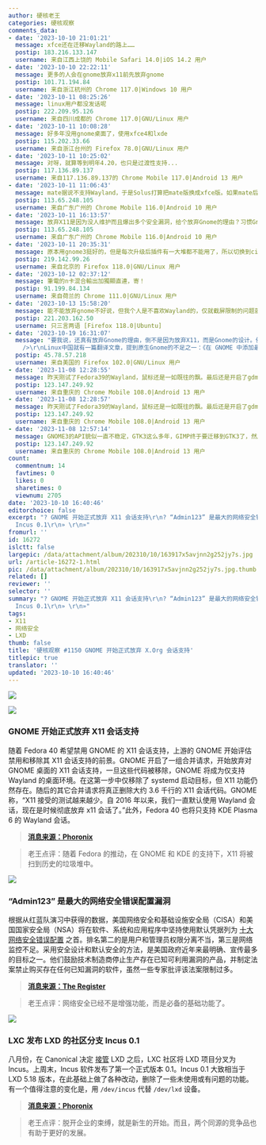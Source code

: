 ```yaml
---
author: 硬核老王
categories: 硬核观察
comments_data:
- date: '2023-10-10 21:01:21'
  message: xfce还在迁移Wayland的路上……
  postip: 183.216.133.147
  username: 来自江西上饶的 Mobile Safari 14.0|iOS 14.2 用户
- date: '2023-10-10 22:22:11'
  message: 更多的人会在gnome放弃x11前先放弃gnome
  postip: 101.71.194.84
  username: 来自浙江杭州的 Chrome 117.0|Windows 10 用户
- date: '2023-10-11 08:25:26'
  message: linux用户都没发话呢
  postip: 222.209.95.126
  username: 来自四川成都的 Chrome 117.0|GNU/Linux 用户
- date: '2023-10-11 10:08:28'
  message: 好多年没用gnome桌面了，使用xfce4和lxde
  postip: 115.202.33.66
  username: 来自浙江台州的 Firefox 78.0|GNU/Linux 用户
- date: '2023-10-11 10:25:02'
  message: 对呀，就算等到明年4.20，也只是过渡性支持...
  postip: 117.136.89.137
  username: 来自117.136.89.137的 Chrome Mobile 117.0|Android 13 用户
- date: '2023-10-11 11:06:43'
  message: mate据说不支持Wayland，于是Solus打算把mate版换成xfce版。如果mate后续仍然不支持wayland，以后可能不再是主流桌面。
  postip: 113.65.248.105
  username: 来自广东广州的 Chrome Mobile 116.0|Android 10 用户
- date: '2023-10-11 16:13:57'
  message: 放弃X11是因为没人维护而且爆出多个安全漏洞，给个放弃Gnome的理由？习惯Gnome的人不见得会因为这个原因用KDE或其他桌面。
  postip: 113.65.248.105
  username: 来自广东广州的 Chrome Mobile 116.0|Android 10 用户
- date: '2023-10-11 20:35:31'
  message: 原本用gnome3挺好的，但是每次升级后插件有一大堆都不能用了，所以切换到cinnamon了。
  postip: 219.142.99.26
  username: 来自北京的 Firefox 118.0|GNU/Linux 用户
- date: '2023-10-12 02:37:12'
  message: 筆電的n卡混合輸出加獨顯直連，寄！
  postip: 91.199.84.134
  username: 来自荷兰的 Chrome 111.0|GNU/Linux 用户
- date: '2023-10-13 15:58:20'
  message: 能不能放弃gnome不好说，但我个人是不喜欢Wayland的，仅就截屏限制的问题就让我难以接受，虽然这是出于安全考虑，但实在是太不方便了。
  postip: 221.203.162.50
  username: 只三言两语 [Firefox 118.0|Ubuntu]
- date: '2023-10-19 16:31:07'
  message: "要我说，还真有放弃Gnome的理由，倒不是因为放弃X11，而是Gnome的设计。例如：对触屏友好，但对鼠标不太友好的桌面交互逻辑；有时需要各种第三方插件才能还原传统桌面用户的熟悉体验；性能要求高，无法使老电脑物尽其用；等等。<br
    />\r\nLinux中国就有一篇翻译文章，提到原生Gnome的不足之一：《在 GNOME 中添加最小化和最大化按钮》，10月18日发布。<br />\r\n当然，以上是个人感想。我个人觉得现在的Gnome更像是为触屏电脑打造，我个人还是更喜欢KDE、XFCE、Cinnamon这样的传统设计。"
  postip: 45.78.57.218
  username: 来自美国的 Firefox 102.0|GNU/Linux 用户
- date: '2023-11-08 12:28:55'
  message: 昨天刚试了Fedora39的Wayland，鼠标还是一如既往的飘。最后还是开启了gdm中的那个选项……
  postip: 123.147.249.92
  username: 来自重庆的 Chrome Mobile 108.0|Android 13 用户
- date: '2023-11-08 12:28:57'
  message: 昨天刚试了Fedora39的Wayland，鼠标还是一如既往的飘。最后还是开启了gdm中的那个选项……
  postip: 123.147.249.92
  username: 来自重庆的 Chrome Mobile 108.0|Android 13 用户
- date: '2023-11-08 12:57:14'
  message: GNOME3的API貌似一直不稳定，GTK3这么多年，GIMP终于要迁移到GTK3了，然后它又要开始折腾GTK4了。和Fedora一样，现在的GNOME更像是RH的技术试验环境，而它居然还要放弃X11用根本就不成熟的Wayland。A卡、I卡实测Wayland的性能甚至还不如X11。架构是优化了，但性能反而更差。
  postip: 123.147.249.92
  username: 来自重庆的 Chrome Mobile 108.0|Android 13 用户
count:
  commentnum: 14
  favtimes: 0
  likes: 0
  sharetimes: 0
  viewnum: 2705
date: '2023-10-10 16:40:46'
editorchoice: false
excerpt: "? GNOME 开始正式放弃 X11 会话支持\r\n? “Admin123” 是最大的网络安全错误配置漏洞\r\n? LXC 发布 LXD 的社区分支
  Incus 0.1\r\n» \r\n»"
fromurl: ''
id: 16272
islctt: false
largepic: /data/attachment/album/202310/10/163917x5avjnn2g252jy7s.jpg
url: /article-16272-1.html
pic: /data/attachment/album/202310/10/163917x5avjnn2g252jy7s.jpg.thumb.jpg
related: []
reviewer: ''
selector: ''
summary: "? GNOME 开始正式放弃 X11 会话支持\r\n? “Admin123” 是最大的网络安全错误配置漏洞\r\n? LXC 发布 LXD 的社区分支
  Incus 0.1\r\n» \r\n»"
tags:
- X11
- 网络安全
- LXD
thumb: false
title: '硬核观察 #1150 GNOME 开始正式放弃 X.Org 会话支持'
titlepic: true
translator: ''
updated: '2023-10-10 16:40:46'
---
```


![](/data/attachment/album/202310/10/163917x5avjnn2g252jy7s.jpg)


![](/data/attachment/album/202310/10/163931vkeyth0x6c3q2txy.jpg)


### GNOME 开始正式放弃 X11 会话支持


随着 Fedora 40 希望禁用 GNOME 的 X11 会话支持，上游的 GNOME 开始评估禁用和移除其 X11 会话支持的前景。GNOME 开启了一组合并请求，开始放弃对 GNOME 桌面的 X11 会话支持，一旦这些代码被移除，GNOME 将成为仅支持 Wayland 的桌面环境。在这第一步中仅移除了 systemd 启动目标，但 X11 功能仍然存在。随后的其它合并请求将真正删除大约 3.6 千行的 X11 会话代码。GNOME 称，“X11 接受的测试越来越少。自 2016 年以来，我们一直默认使用 Wayland 会话，现在是时候彻底放弃 x11 会话了。”此外，Fedora 40 也将只支持 KDE Plasma 6 的 Wayland 会话。



> 
> **[消息来源：Phoronix](https://www.phoronix.com/news/GNOME-MR-Drop-X11-Session)**
> 
> 
> 



> 
> 老王点评：随着 Fedora 的推动，在 GNOME 和 KDE 的支持下，X11 将被扫到历史的垃圾堆中。
> 
> 
> 


![](/data/attachment/album/202310/10/163942niegco4rnjmo5ar5.jpg)


### “Admin123” 是最大的网络安全错误配置漏洞


根据从红蓝队演习中获得的数据，美国网络安全和基础设施安全局（CISA）和美国国家安全局（NSA）将在软件、系统和应用程序中坚持使用默认凭据列为 [十大网络安全错误配置](https://media.defense.gov/2023/Oct/05/2003314578/-1/-1/0/JOINT_CSA_TOP_TEN_MISCONFIGURATIONS_TLP-CLEAR.PDF) 之首。排名第二的是用户和管理员权限分离不当，第三是网络监控不足。采用安全设计和默认安全的方法，是美国政府近年来最明确、宣传最多的目标之一。他们鼓励技术制造商停止生产存在已知可利用漏洞的产品，并制定法案禁止购买存在任何已知漏洞的软件，虽然一些专家批评该法案限制过多。



> 
> **[消息来源：The Register](https://www.theregister.com/2023/10/06/cisa_top_10_misconfigurations/)**
> 
> 
> 



> 
> 老王点评：网络安全已经不是增强功能，而是必备的基础功能了。
> 
> 
> 


![](/data/attachment/album/202310/10/164013iobyyfrsno44kfkb.jpg)


### LXC 发布 LXD 的社区分支 Incus 0.1


八月份，在 Canonical 决定 [接管](/article-15971-1.html) LXD 之后，LXC 社区将 LXD 项目分叉为 Incus。上周末，Incus 软件发布了第一个正式版本 0.1。Incus 0.1 大致相当于 LXD 5.18 版本，在此基础上做了各种改动，删除了一些未使用或有问题的功能。有一个值得注意的变化是，用 `/dev/incus` 代替 `/dev/lxd` 设备。



> 
> **[消息来源：Phoronix](https://www.phoronix.com/news/Incus-0.1-Released)**
> 
> 
> 



> 
> 老王点评：脱开企业的束缚，就是新生的开始。而且，两个同源的竞争品也有助于更好的发展。
> 
> 
>